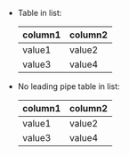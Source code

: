 - Table in list:

  | column1 | column2 |
  | ------- | ------- |
  | value1  | value2  |
  | value3  | value4  |

- No leading pipe table in list:

  | column1 | column2 |
  | ------- | ------- |
  | value1  | value2  |
  | value3  | value4  |
